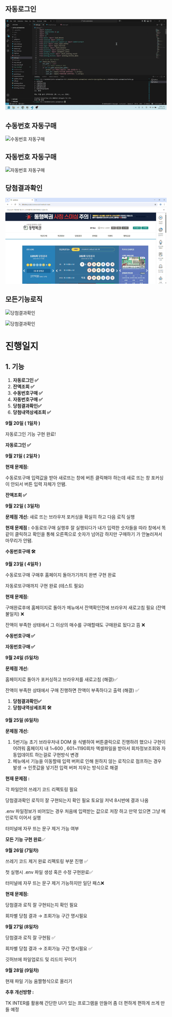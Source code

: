 ## 자동로그인

![자동로그인](https://github.com/panda1189/autolotto/raw/main/data/mp_login.gif)

## 수동번호 자동구매

![수동번호 자동구매](https://github.com/panda1189/autolotto/raw/main/data/mp_manual.gif)

## 자동번호 자동구매

![자동번호 자동구매](https://github.com/panda1189/autolotto/raw/main/data/mp_auto.gif)

## 당첨결과확인

![당첨결과확인](https://github.com/panda1189/autolotto/raw/main/data/mp_result.gif)

## 모든기능로직

![당첨결과확인](https://github.com/panda1189/autolotto/raw/main/data/mp_logic1.gif)

![당첨결과확인](https://github.com/panda1189/autolotto/raw/main/data/mp_logic2.gif)

# 진행일지

## 1. 기능

1. **자동로그인 ✅**
2. **잔액조회  ✅**
3. **수동번호구매 ✅**
4. **자동번호구매 ✅**
5. **당첨결과확인✅**
6. **당첨내역상세조회 ✅**

**9월 20일 ( 1일차 )**

자동로그인 기능 구현 완료!

**자동로그인 ✅**

**9월 21일 ( 2일차 )**

**현재 문제점:** 

수동로또구매 입력값을 받아 새로뜨는 창에 버튼 클릭해야 하는데 새로 뜨는 창 포커싱이 안되서 버튼 입력 자체가 안됌.

**잔액조회  ✅**

**9월 22일 ( 3일차)** 

**문제점 개선:**  새로 뜨는  브라우저 포커싱을 확실히 하고 다음 로직 실행

**현재 문제점 :** 수동로또구매 실행후 잘 실행되다가 내가 입력한 숫자들을 따라 창에서 똑같이 클릭하고 확인을 통해 오른쪽으로 숫자가 넘어감 하지만 구매하기 가 안눌러져서 마무리가 안됌.

**수동번호구매 🛠️**

**9월 23일 ( 4일차 )**

수동로또구매 구매후 홈페이지 돌아가기까지 완변 구현 완료

자동로또구매까지 구현 완료 (테스트 필요)

**현재 문제점:**

구매완료후에 홈페이지로 돌아가 메뉴에서 잔액확인전에 브라우저 새로고침 필요 (잔액 불일치) ❌

잔액이 부족한 상태에서 그 이상의 매수를 구매할때도 구매완료 됬다고 뜸 ❌

**수동번호구매 ✅**

**자동번호구매 ✅**

**9월 24일 (5일차)**

**문제점 개선:**

홈페이지로 돌아가 포커싱하고 브라우저를 새로고침  (해결)✅

잔액이 부족한 상태에서 구매 진행하면 잔액이 부족하다고 출력 (해결) ✅ 

1. **당첨결과확인✅**
2. **당첨내역상세조회 🛠️**

**9월 25일 (6일차)** 

**문제점 개선:**  

1. 5번기능 초기 브라우저내 DOM 을 식별하여 버튼클릭으로 진행하려 했으나 구현이 어려워 홈페이지 내 1~600 , 601~1190회차 엑셀파일을 받아서 회차정보조회와 자동업데이트 하는걸로 구현방식 변경
2. 메뉴에서 기능을 이동할때 입력 버퍼로 인해 원하지 않는 로직으로 점프하는 경우 발생 → 인풋값을 넣기전 입력 버퍼 지우는 방식으로 해결

**현재 문제점 :** 

각 파일안의 쓰레기 코드 리펙토링 필요

당첨결과확인 로직이 잘 구현되는지 확인 필요 토요일 저녁 8시반에 결과 나옴

.env 파일정보가 비어있는 경우 처음에 입력받는 값으로 저장 하고 만약 있으면 그냥 메인로직 이어서 실행

터미널에 자꾸 뜨는 문구 제거 가능 여부

**모든 기능 구현 완료**✅

**9월 26일 (7일차)**

쓰레기 코드 제거 완료 리펙토링 부분 진행 ✅

첫 실행시 .env 파일 생성 혹은 수정 구현완료✅

터미널에 자꾸 뜨는 문구 제거 가능하지만  일단 패스❌

**현재 문제점:**

당첨결과 로직 잘 구현되는지 확인 필요

회차별 당첨 결과  → 조회가능 구간 명시필요

**9월 27일 (8일차)**

당첨결과 로직 잘 구현됨 ✅

회차별 당첨 결과  → 조회가능 구간 명시필요 ✅

깃허브에 파일업로드 및 리드미 꾸미기

**9월 28일 (9일차)**

현재 파일 기능 움짤형식으로 올리기

**추후 개선방향 :** 

TK INTER를 활용해 간단한 UI가 있는 프로그램을 만들어 좀 더 편하게 편하게 쓰게 만들 예정
